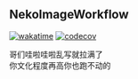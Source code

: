 ## NekoImageWorkflow

[![wakatime](https://wakatime.com/badge/github/pk5ls20/NekoImageWorkflow.svg)](https://wakatime.com/badge/github/pk5ls20/NekoImageWorkflow)
[![codecov](https://codecov.io/gh/pk5ls20/NekoImageWorkflow/graph/badge.svg?token=Gwj43MTr9D)](https://codecov.io/gh/pk5ls20/NekoImageWorkflow)

哥们哇啦哇啦乱写就拉满了   
你文化程度再高你也跑不动的